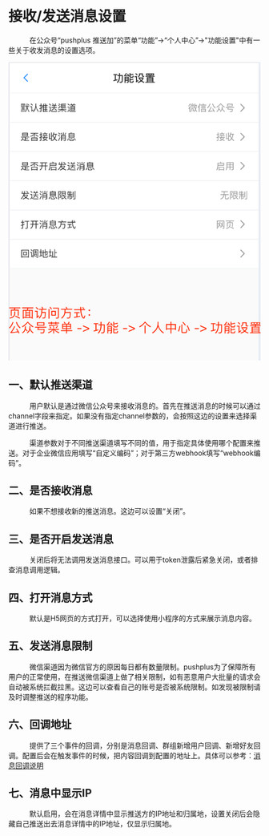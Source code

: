 # 接收/发送消息设置

　&emsp;&emsp;在公众号“pushplus 推送加”的菜单“功能”->“个人中心”->"功能设置"中有一些关于收发消息的设置选项。

![](./images/setting.png)
 
## 一、默认推送渠道
　&emsp;&emsp;用户默认是通过微信公众号来接收消息的。首先在推送消息的时候可以通过channel字段来指定。如果没有指定channel参数的，会按照这边的设置来选择渠道进行推送。

　&emsp;&emsp;渠道参数对于不同推送渠道填写不同的值，用于指定具体使用哪个配置来推送。对于企业微信应用填写“自定义编码”；对于第三方webhook填写“webhook编码”。

## 二、是否接收消息
　&emsp;&emsp;如果不想接收新的推送消息。这边可以设置“关闭”。

## 三、是否开启发送消息
　&emsp;&emsp;关闭后将无法调用发送消息接口。可以用于token泄露后紧急关闭，或者排查消息调用逻辑。

## 四、打开消息方式
　&emsp;&emsp;默认是H5网页的方式打开，可以选择使用小程序的方式来展示消息内容。

## 五、发送消息限制
　&emsp;&emsp;微信渠道因为微信官方的原因每日都有数量限制。pushplus为了保障所有用户的正常使用，在推送微信渠道上做了相关限制，如有恶意用户大批量的请求会自动被系统拦截拉黑。这边可以查看自己的账号是否被系统限制。如发现被限制请及时调整推送的程序功能。

## 六、回调地址
　&emsp;&emsp;提供了三个事件的回调，分别是消息回调、群组新增用户回调、新增好友回调。配置后会在触发事件的时候，把内容回调到配置的地址上。具体可以参考：[消息回调说明](../guide/callback.html)

## 七、消息中显示IP
　&emsp;&emsp;默认启用，会在消息详情中显示推送方的IP地址和归属地，设置关闭后会隐藏自己推送出去消息详情中的IP地址，仅显示归属地。